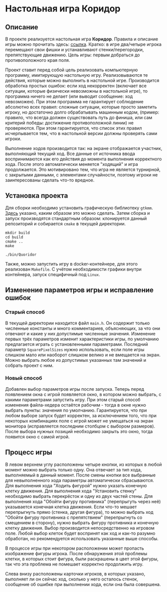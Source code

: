 # Настольная игра Коридор

## Описание

В проекте реализуется настольная игра **Коридор**. Правила и описание игры можно прочитать здесь:
[ссылка](https://www.igroved.ru/games/quoridor/quoridor/). Кратко: в игре два/четыре игрока
перемещают свои фишки и устанавливают стенки/перегородки, препятствующие движению.
Цель игры: первым добраться до противоположного края поля.

Проект ставит перед собой цель реализовать компьютерную программу, имитирующую настольную игру.
Реализовываются те действия, которые можно выполнить в настольной игре. Производится обработка
простых ошибок: если ход некорректен (включает все ситуации, которые физически невозможны
в настольной игре), то программа ничего не делает (или выводит сообщение: ход невозможен).
При этом программа не гарантирует соблюдение абсолютно всех правил: сложные ситуации,
которые просто заметить игроку, но достаточно долго обрабатывать машинным кодом, (пример:
правило, что всегда должен существовать путь до финиша, или сам критерий победы: достижение
противоположной линии) не проверяются. При этом гарантируется, что список этих правил исчерпывается
тем, что в настольной версии должны проверять сами игроки.

Выполнение ходов производится так: на экране отображается участник, выполняющий текущий ход.
Все данные от источника ввода воспринимаются как его действия до момента выполнения корректного
хода. После этого автоматически меняется "ходящий" и игра продолжается. Это мотивировано тем,
что игра не является турнирной, с закрытыми данными, с элементами случайности, поэтому игроки
не заинтересованы сделать что-то вредное.

## Установка проекта

Для сборки необходимо установить графическую библиотеку `gtkmm`.
[Здесь](http://www.gtkmm.org/en/download.html) указано, каким образом это можно сделать.
Затем сборка и запуск производятся стандартным образом: клонируется данный репозиторий и
собирается `cmake` в текущей директории.

```shell
mkdir build
cd build
cmake ..
make

./bin/Quoridor
```

Также, можно запустить игру в docker-контейнере, для этого реализован `Makefile`.
С учётом необходимости графики внутри контейнера, запуск специфичный под `Linux`.

## Изменение параметров игры и исправление ошибок

### Старый способ

В текущей директории находится файл `main.h`. Он содержит только численные константы и много
комментариев, объясняющих, за что они отвечают и какие у них допустимые численные значения.
Изменение первых трёх параметров изменит характеристики игры, по умолчанию предлагается играть
с установленными параметрами. Последний параметр `SquarePixelSizes` нужно использовать, если
поле игры слишком мало или наоборот слишком велико и не вмещается на экран. Можно выбрать любое
из допустимых указанных там значений и собрать проект с ним.

### Новый способ

Добавлен выбор параметров игры после запуска. Теперь перед появлением окна с игрой появляется
окно, в котором можно выбрать, с какими параметрами запустить игру. При этом старый способ
изменения файла-хедера остаётся рабочим - тогда в окне нужно выбрать пункты: значения по
умолчанию. Гарантируется, что при любом выборе запуск будет корректен, за исключением того,
что при некоторых комбинациях поле с игрой может не умещаться на экран монитора (исправляется
последним столбцом с выбором размеров). После выбора нужных позиций необходимо закрыть это окно,
тогда появится окно с самой игрой.

## Процесс игры

В левом верхнем углу расположены четыре кнопки, из которых в любой момент можно выбрать только
одну. Она отвечает за тип хода, выполняемый в данный момент. После смены кнопки все выбранные
для невыполненного хода параметры автоматически сбрасываются. Для выполнения хода "Ходить фигурой"
нужно указать конечную клетку движения. Для выполнения хода "Установить стенку" необходимо выбрать
перекрёсток и одну из двух частей стены. Для выполнения хода "Обойти фигуру противника"
(перепрыгуть через неё) указывается конечная клетка движения. Если что-то мешает перепрыгнуть
прямо (стенка, другая фигура), то можно выбрать ход "Обойти фигуру противника с препятствием"
(перепрыгнуть со смещением в сторону), нужно выбрать фигуру противника и конечную клетку движения.
Выбор производится непосредственно на игровом поле. Любой выбор клеток будет воспринят как ход и
как-то разумно обработан, но рекомендуется использовать указанные выше способы.

В процессе игры при некотором расположении может пропасть изображение фигуры игрока. После
обнаружения этой проблемы клетки, в которых стоит фигура, были раскрашены в цвет этой фигуры,
так что эта проблема не помешает корректно продолжить игру.

Слева внизу расположены карточки игроков, в которых указано, выполняет ли он сейчас ход, сколько
у него осталось стенок, сообщение об ошибке при выполнении хода, если она была совершена.
